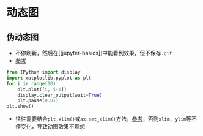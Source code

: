 # 动态图
## 伪动态图
- 不停刷新，然后在[[jupyter-basics]]中能看到效果，但不保存`.gif`
- [参考](https://blog.csdn.net/Hubans/article/details/115356898)
```python
from IPython import display
import matplotlib.pyplot as plt
for i in range(10):
    plt.plot([i, i+1])
    display.clear_output(wait=True)
    plt.pause(0.01)
plt.show()
```
- 往往需要结合`plt.xlim()`或`ax.set_xlim()`方法，[参考](https://matplotlib.org/stable/api/_as_gen/matplotlib.pyplot.xlim.html)，否则`xlim, ylim`等不停变化，导致动图效果不理想
